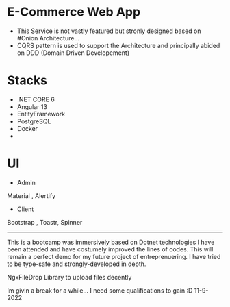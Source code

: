 # E-Commerce Web App 

- This Service is not vastly featured but stronly designed based on #Onion Architecture...
- CQRS pattern is used to support the Architecture and principally abided on DDD (Domain Driven Developement)






# Stacks

- .NET CORE 6 
- Angular 13
- EntityFramework
- PostgreSQL
- Docker
- 

# UI

- Admin

Material , Alertify


- Client

Bootstrap , Toastr, Spinner




----------------------------------------------------------------

This is a bootcamp was immersively based on Dotnet technologies I have been attended and have costumely improved the lines of codes. This will remain a perfect demo 
for my future project of entreprenuering. 
I have tried to be type-safe and strongly-developed in depth.


NgxFileDrop Library to upload files decently 


Im givin a break for a while... I need some qualifications to gain :D 
11-9-2022


